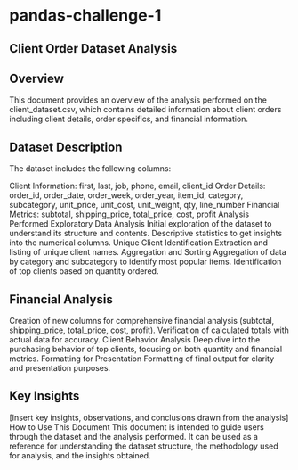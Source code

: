 # pandas-challenge-1

##  Client Order Dataset Analysis

##  Overview
This document provides an overview of the analysis performed on the client_dataset.csv, which contains detailed information about client orders including client details, order specifics, and financial information.

##  Dataset Description
The dataset includes the following columns:

Client Information: first, last, job, phone, email, client_id
Order Details: order_id, order_date, order_week, order_year, item_id, category, subcategory, unit_price, unit_cost, unit_weight, qty, line_number
Financial Metrics: subtotal, shipping_price, total_price, cost, profit
Analysis Performed
Exploratory Data Analysis
Initial exploration of the dataset to understand its structure and contents.
Descriptive statistics to get insights into the numerical columns.
Unique Client Identification
Extraction and listing of unique client names.
Aggregation and Sorting
Aggregation of data by category and subcategory to identify most popular items.
Identification of top clients based on quantity ordered.
##  Financial Analysis
Creation of new columns for comprehensive financial analysis (subtotal, shipping_price, total_price, cost, profit).
Verification of calculated totals with actual data for accuracy.
Client Behavior Analysis
Deep dive into the purchasing behavior of top clients, focusing on both quantity and financial metrics.
Formatting for Presentation
Formatting of final output for clarity and presentation purposes.
##  Key Insights
[Insert key insights, observations, and conclusions drawn from the analysis]
How to Use This Document
This document is intended to guide users through the dataset and the analysis performed.
It can be used as a reference for understanding the dataset structure, the methodology used for analysis, and the insights obtained.
